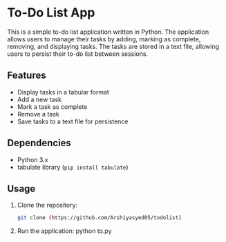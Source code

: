 # To-Do List App

This is a simple to-do list application written in Python. The application allows users to manage their tasks by adding, marking as complete, removing, and displaying tasks. The tasks are stored in a text file, allowing users to persist their to-do list between sessions.

## Features

- Display tasks in a tabular format
- Add a new task
- Mark a task as complete
- Remove a task
- Save tasks to a text file for persistence

## Dependencies

- Python 3.x
- tabulate library (`pip install tabulate`)

## Usage

1. Clone the repository:

   ```bash
   git clone (https://github.com/Arshiyasyed05/todolist)
2. Run the application: python to.py

